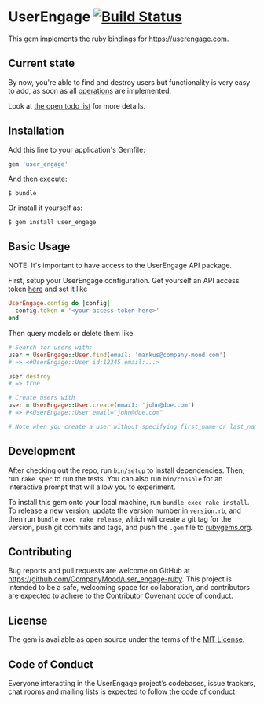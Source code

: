 # UserEngage [![Build Status](https://travis-ci.org/CompanyMood/user_engage-ruby.svg?branch=master)](https://travis-ci.org/CompanyMood/user_engage-ruby)

This gem implements the ruby bindings for https://userengage.com.

## Current state
By now, you're able to find and destroy users but functionality is very easy to add, as soon as all [operations](https://github.com/CompanyMood/user_engage-ruby/tree/master/lib/user_engage/operation) are implemented.

Look at [the open todo list](https://github.com/CompanyMood/user_engage-ruby/blob/master/TODO.md) for more details.

## Installation

Add this line to your application's Gemfile:

```ruby
gem 'user_engage'
```

And then execute:

    $ bundle

Or install it yourself as:

    $ gem install user_engage

## Basic Usage

NOTE: It's important to have access to the UserEngage API package.

First, setup your UserEngage configuration. 
Get yourself an API access token [here](https://app.userengage.com/api/YVSXSB/credentials/) and set it like

```ruby
UserEngage.config do |config|
  config.token = '<your-access-token-here>'
end
```

Then query models or delete them like

```ruby
# Search for users with:
user = UserEngage::User.find(email: 'markus@company-mood.com')
# => <#UserEngage::User id:12345 email:...>

user.destroy
# => true

# Create users with 
user = UserEngage::User.create(email: 'john@doe.com')
# => #<UserEngage::User email="john@doe.com"

# Note when you create a user without specifying first_name or last_name, the email will be used for both
```


## Development

After checking out the repo, run `bin/setup` to install dependencies. Then, run `rake spec` to run the tests. You can also run `bin/console` for an interactive prompt that will allow you to experiment.

To install this gem onto your local machine, run `bundle exec rake install`. To release a new version, update the version number in `version.rb`, and then run `bundle exec rake release`, which will create a git tag for the version, push git commits and tags, and push the `.gem` file to [rubygems.org](https://rubygems.org).

## Contributing

Bug reports and pull requests are welcome on GitHub at https://github.com/CompanyMood/user_engage-ruby. This project is intended to be a safe, welcoming space for collaboration, and contributors are expected to adhere to the [Contributor Covenant](http://contributor-covenant.org) code of conduct.

## License

The gem is available as open source under the terms of the [MIT License](https://opensource.org/licenses/MIT).

## Code of Conduct

Everyone interacting in the UserEngage project’s codebases, issue trackers, chat rooms and mailing lists is expected to follow the [code of conduct](https://github.com/[USERNAME]/user_engage/blob/master/CODE_OF_CONDUCT.md).
